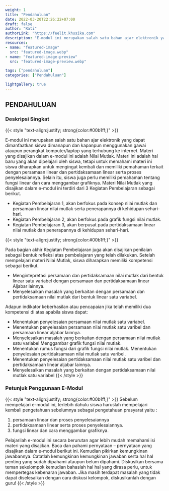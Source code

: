 ```yaml
---
weight: 1
title: "Pendahuluan"
date: 2022-03-20T22:26:22+07:00
draft: false
author: "Rati"
authorLink: "https://feelit.khusika.com"
description: "E-modul ini merupakan salah satu bahan ajar elektronik yang dapat dimanfaatkan siswa dimanapun dan kapanpun menggunakan gawai ataupun perangkat komputer/laptop yang terhubung ke internet."
resources:
- name: "featured-image"
  src: "featured-image.webp"
- name: "featured-image-preview"
  src: "featured-image-preview.webp"

tags: ["pendahuluan"]
categories: ["Pendahuluan"]

lightgallery: true
---
```


## PENDAHULUAN
### Deskripsi Singkat
{{< style "text-align:justify; strong{color:#00b1ff;}" >}}
<!--This is a **right-aligned** paragraph.
-->
E-modul ini merupakan salah satu bahan ajar elektronik yang dapat dimanfaatkan siswa dimanapun dan kapanpun menggunakan gawai ataupun perangkat komputer/laptop yang terhubung ke internet. Materi yang disajikan dalam e-modul ini adalah Nilai Mutlak. Materi ini adalah hal baru yang akan dipelajari oleh siswa, tetapi untuk memahami materi ini siswa diharapkan untuk mengingat kembali dan memiliki pemahaman terkait dengan persamaan linear dan pertidaksamaan linear serta proses penyelesaiannya. Selain itu, siswa juga perlu memiliki pemahaman tentang fungsi linear dan cara menggambar grafiknya. Materi Nilai Mutlak yang disajikan dalam e-modul ini terdiri dari 3 Kegiatan Pembelajaran sebagai berikut.

* Kegiatan Pembelajaran 1, akan berfokus pada konsep nilai mutlak dan persamaan linear nilai mutlak serta penerapannya di kehidupan sehari-hari.
* Kegiatan Pembelajaran 2, akan berfokus pada grafik fungsi nilai mutlak.
* Kegiatan Pembelajaran 3, akan berpusat pada pertidaksamaan linear nilai mutlak dan penerapannya di kehidupan sehari-hari.

{{< style "text-align:justify; strong{color:#00b1ff;}" >}}
<!--This is a **right-aligned** paragraph.
-->
Pada bagian akhir Kegiatan Pembelajaran juga akan disajikan penilaian sebagai bentuk refleksi atas pembelajaran yang telah dilakukan.
Setelah mempelajari materi Nilai Mutlak, siswa diharapkan memiliki kompetensi sebagai berikut.
* Mengintepretasi persamaan dan pertidaksamaan nilai mutlak dari bentuk linear satu variabel dengan persamaan dan pertidaksamaan linear Aljabar lainnya.
* Menyelesaikan masalah yang berkaitan dengan persamaan dan pertidaksamaan nilai mutlak dari bentuk linear satu variabel.

Adapun indikator keberhasilan atau pencapaian jika telah memiliki dua kompetensi di atas apabila siswa dapat:
* Menentukan penyelesaian persamaan nilai mutlak satu variabel.
* Menentukan penyelesaian persamaan nilai mutlak satu varibel dan persamaan linear aljabar lainnya.
* Menyelesaikan masalah yang berkaitan dengan persamaan nilai mutlak satu variabel Menggambar grafik fungsi nilai mutlak.
* Menentukan rumus fungsi dari grafik fungsi nilai mutlak. Menentukan penyelesaian pertidaksamaan nilai mutlak satu varibel.
* Menentukan penyelesaian pertidaksamaan nilai mutlak satu varibel dan pertidaksamaan linear aljabar lainnya.
* Menyelesaikan masalah yang berkaitan dengan pertidaksamaan nilai mutlak satu variabel
{{< /style >}}


### Petunjuk Penggunaan E-Modul
{{< style "text-align:justify; strong{color:#00b1ff;}" >}}
Sebelum mempelajari e-modul ini, terlebih dahulu siswa haruslah mempelajari kembali pengetahuan sebelumnya sebagai pengetahuan prasyarat yaitu :
1. persamaan linear dan proses penyelesaiannya
1. pertidaksamaan linear serta proses penyelesaiannya.
1. fungsi linear dan cara menggambar grafiknya.

Pelajarilah e-modul ini secara berurutan agar lebih mudah memahami isi materi yang disajikan.
Baca dan pahami pernyataan – pernyataan yang disajikan dalam e-modul berikut ini. Kemudian pikirkan kemungkinan jawabannya.
Catatlah kemungkinan kemungkinan jawaban serta hal hal penting yang sudah dipahami ataupun belum dipahami.
Diskusikan bersama teman sekelompok kemudian bahaslah hal hal yang dirasa perlu, untuk mempertegas kebenaran jawaban. Jika masih terdapat masalah yang tidak dapat diselesaikan dengan cara diskusi kelompok, diskusikanlah dengan guru!
{{< /style >}}
